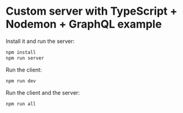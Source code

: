 # Custom server with TypeScript + Nodemon + GraphQL example

Install it and run the server:

```bash
npm install
npm run server
```

Run the client:

```bash
npm run dev
```

Run the client and the server:

```bash
npm run all
```
